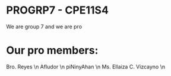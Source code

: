 # PROGRP7 - CPE11S4
We are group 7 and we are pro

# Our pro members:
Bro. Reyes \n
Afludor \n
piNinyAhan \n
Ms. Ellaiza C. Vizcayno \n
